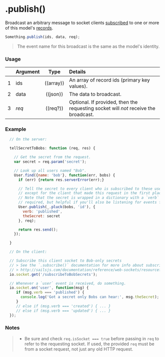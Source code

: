 # .publish()

Broadcast an arbitrary message to socket clients [subscribed](http://sailsjs.com/documentation/reference/web-sockets/resourceful-pub-sub/subscribe) to one or more of this model's [records](http://sailsjs.com/documentation/concepts/models-and-orm).

```js
Something.publish(ids, data, req);
```

> The event name for this broadcast is the same as the model's identity.

### Usage

|   | Argument   | Type         | Details |
|---|:-----------|:------------:|:--------|
| 1 | ids        | ((array))    | An array of record ids (primary key values).
| 2 | data       | ((json))     | The data to broadcast.
| 3 | _req_      | ((req?))     | Optional.  If provided, then the requesting socket will *not* receive the broadcast.



### Example

```javascript
  // On the server:

  tellSecretToBobs: function (req, res) {

    // Get the secret from the request.
    var secret = req.param('secret');

    // Look up all users named "Bob".
    User.find({name: 'bob'}, function(err, bobs) {
      if (err) {return res.serverError(err);}

      // Tell the secret to every client who is subscribed to these users,
      // except for the client that made this request in the first place.
      // Note that the secret is wrapped in a dictionary with a `verb` property -- this is not
      // required, but helpful if you'll also be listening for events from Sails blueprints.
      User.publish(_.pluck(bobs, 'id'), {
        verb: 'published',
        theSecret: secret
      }, req);

      return res.send();
    });

  }
```

```javascript
  // On the client:

  // Subscribe this client socket to Bob-only secrets
  // > See the `.subscribe()` documentation for more info about subscribing to records:
  // > http://sailsjs.com/documentation/reference/web-sockets/resourceful-pub-sub/subscribe
  io.socket.get('/subscribeToBobSecrets');

  // Whenever a `user` event is received, do something.
  io.socket.on('user', function(msg) {
     if (msg.verb === 'published') {
       console.log('Got a secret only Bobs can hear:', msg.theSecret);
     }
     // else if (msg.verb === 'created') { ... }
     // else if (msg.verb === 'updated') { ... }
  });
```

### Notes
> + Be sure and check `req.isSocket === true` before passing in `req` to refer to the requesting socket.  If used, the provided `req` must be from a socket request, not just any old HTTP request.


<docmeta name="displayName" value=".publish()">
<docmeta name="pageType" value="method">

